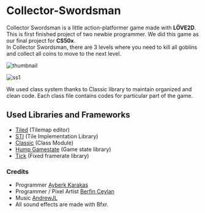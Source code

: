 # Collector-Swordsman
Collector Swordsman is a little action-platformer game made with **LÖVE2D**.  
This is first finished project of two newbie programmer. We did this game as our final project for **CS50x**.  
In Collector Swordsman, there are 3 levels where you need to kill all goblins and collect all coins to move to the next level.  
  
![thumbnail](https://user-images.githubusercontent.com/70853421/142256766-3e1bff43-9aaa-41c1-93e1-ee1c7f91b8fa.PNG)

![ss1](https://user-images.githubusercontent.com/70853421/142256850-4f95dfd9-3ec7-4642-a844-993dfaf7da6b.PNG)

We used class system thanks to Classic library to maintain organized and clean code. Each class file contains codes for particular part of the game.

## Used Libraries and Frameworks
- [Tiled](https://www.mapeditor.org/) (Tilemap editor)
- [STI](https://love2d.org/forums/viewtopic.php?t=76983) (Tile Implementation Library)
- [Classic](https://github.com/rxi/classic) (Class Module)
- [Hump Gamestate](https://github.com/vrld/hump) (Game state library)
- [Tick](https://github.com/bjornbytes/tick) (Fixed framerate library)

### Credits
- Programmer [Ayberk Karakaş](https://www.linkedin.com/in/ayberkkarakas/)  
- Programmer / Pixel Artist [Berfin Ceylan](https://www.linkedin.com/in/berfin-ceylan/)  
- Music [AndrewJL](https://pages.github.com/)  
- All sound effects are made with Bfxr.


